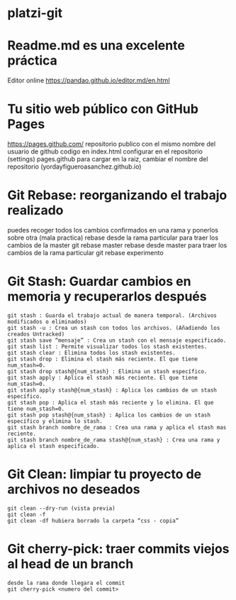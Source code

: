 
# platzi-git
# Readme.md es una excelente práctica
Editor online
https://pandao.github.io/editor.md/en.html

# Tu sitio web público con GitHub Pages
https://pages.github.com/
repositorio publico con el mismo nombre del usuario de github
codigo en index.html
configurar en el repositorio (settings) pages.github
para cargar en la raiz, cambiar el nombre del repositorio (yordayfigueroasanchez.github.io)

# Git Rebase: reorganizando el trabajo realizado
puedes recoger todos los cambios confirmados en una rama y ponerlos sobre otra (mala practica)
    rebase desde la rama particular para traer los cambios de la master
		git rebase master
    rebase desde master para traer los cambios de la rama particular
		git rebase experimento
# Git Stash: Guardar cambios en memoria y recuperarlos después
    git stash : Guarda el trabajo actual de manera temporal. (Archivos modificados o eliminados)
    git stash -u : Crea un stash con todos los archivos. (Añadiendo los creados Untracked)
    git stash save “mensaje” : Crea un stash con el mensaje especificado.
    git stash list : Permite visualizar todos los stash existentes.
    git stash clear : Elimina todos los stash existentes.
    git stash drop : Elimina el stash más reciente. El que tiene num_stash=0.
    git stash drop stash@{num_stash} : Elimina un stash específico.
    git stash apply : Aplica el stash más reciente. El que tiene num_stash=0.
    git stash apply stash@{num_stash} : Aplica los cambios de un stash específico.
    git stash pop : Aplica el stash más reciente y lo elimina. El que tiene num_stash=0.
    git stash pop stash@{num_stash} : Aplica los cambios de un stash específico y elimina lo stash.
    git stash branch nombre_de_rama : Crea una rama y aplica el stash mas reciente.
    git stash branch nombre_de_rama stash@{num_stash} : Crea una rama y aplica el stash especificado.
# Git Clean: limpiar tu proyecto de archivos no deseados
	git clean --dry-run (vista previa)
 	git clean -f
	git clean -df hubiera borrado la carpeta “css - copia”
# Git cherry-pick: traer commits viejos al head de un branch
	desde la rama donde llegara el commit
	git cherry-pick <numero del commit>